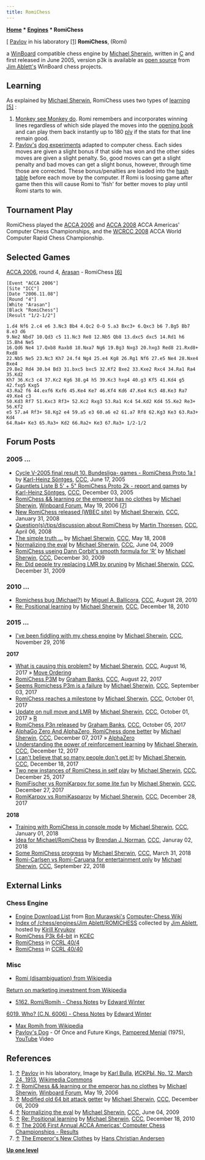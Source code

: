 ```yaml
---
title: RomiChess
---
```

**[Home](Home "Home") \* [Engines](Engines "Engines") \* RomiChess**



[ [Pavlov](https://en.wikipedia.org/wiki/Ivan_Pavlov) in his laboratory <a id="cite-note-1" href="#cite-ref-1">[1]</a>
**RomiChess**, (Romi)  

a [WinBoard](WinBoard "WinBoard") compatible chess engine by [Michael Sherwin](Michael_Sherwin "Michael Sherwin"), written in [C](C "C") and first released in June 2005, version p3k is available as [open source](Category:Open_Source "Category:Open Source") from [Jim Ablett's](Jim_Ablett "Jim Ablett") WinBoard chess projects. 



## Learning


As explained by [Michael Sherwin](Michael_Sherwin "Michael Sherwin"), RomiChess uses two types of [learning](Learning "Learning") <a id="cite-note-5" href="#cite-ref-5">[5]</a> :



1. [Monkey see Monkey do](https://en.wikipedia.org/wiki/Monkey_see,_monkey_do). Romi remembers and incorporates winning lines regardless of which side played the moves into the [opening book](Opening_Book "Opening Book") and can play them back instantly up to 180 [ply](Ply "Ply") if the stats for that line remain good.
2. [Pavlov's](https://en.wikipedia.org/wiki/Ivan_Pavlov) [dog experiments](https://en.wikipedia.org/wiki/Classical_conditioning) adapted to computer chess. Each sides moves are given a slight bonus if that side has won and the other sides moves are given a slight penalty. So, good moves can get a slight penalty and bad moves can get a slight bonus, however, through time those are corrected. These bonus/penalties are loaded into the [hash table](Transposition_Table "Transposition Table") before each move by the computer. If Romi is loosing game after game then this will cause Romi to 'fish' for better moves to play until Romi starts to win.


## Tournament Play


RomiChess played the [ACCA 2006](ACCA_2006 "ACCA 2006") and [ACCA 2008](ACCA_2008 "ACCA 2008") ACCA Americas' Computer Chess Championships, and the [WCRCC 2008](WCRCC_2008 "WCRCC 2008") ACCA World Computer Rapid Chess Championship. 



## Selected Games


[ACCA 2006](ACCA_2006 "ACCA 2006"), round 4, [Arasan](Arasan "Arasan") - RomiChess <a id="cite-note-6" href="#cite-ref-6">[6]</a>




```
[Event "ACCA 2006"]
[Site "ICC"]
[Date "2006.11.08"]
[Round "4"]
[White "Arasan"]
[Black "RomiChess"]
[Result "1/2-1/2"]

1.d4 Nf6 2.c4 e6 3.Nc3 Bb4 4.Qc2 O-O 5.a3 Bxc3+ 6.Qxc3 b6 7.Bg5 Bb7 8.e3 d6 
9.Ne2 Nbd7 10.Qd3 c5 11.Nc3 Re8 12.Nb5 Qb8 13.dxc5 dxc5 14.Rd1 h6 15.Bh4 Ne5 
16.Qd6 Ne4 17.Qxb8 Raxb8 18.Nxa7 Ng6 19.Bg3 Nxg3 20.hxg3 Red8 21.Rxd8+ Rxd8 
22.Nb5 Ne5 23.Nc3 Kh7 24.f4 Ng4 25.e4 Kg8 26.Rg1 Nf6 27.e5 Ne4 28.Nxe4 Bxe4 
29.Be2 Rd4 30.b4 Bd3 31.bxc5 bxc5 32.Kf2 Bxe2 33.Kxe2 Rxc4 34.Ra1 Ra4 35.Kd2 
Kh7 36.Kc3 c4 37.Kc2 Kg6 38.g4 h5 39.Kc3 hxg4 40.g3 Kf5 41.Kd4 g5 42.fxg5 Kxg5 
43.Ra2 f6 44.exf6 Kxf6 45.Ke4 Ke7 46.Kf4 Kd6 47.Ke4 Kc5 48.Ke3 Ra7 49.Ke4 c3 
50.Kd3 Rf7 51.Kxc3 Rf3+ 52.Kc2 Rxg3 53.Ra1 Kc4 54.Kd2 Kd4 55.Ke2 Re3+ 56.Kf2 
e5 57.a4 Rf3+ 58.Kg2 e4 59.a5 e3 60.a6 e2 61.a7 Rf8 62.Kg3 Ke3 63.Ra3+ Kd4 
64.Ra4+ Ke3 65.Ra3+ Kd2 66.Ra2+ Ke3 67.Ra3+ 1/2-1/2

```

## Forum Posts


### 2005 ...


* [Cycle V-2005 final result 10. Bundesliga- games - RomiChess Proto 1a !](https://www.stmintz.com/ccc/index.php?id=431702) by [Karl-Heinz Söntges](index.php?title=Karl-Heinz_S%C3%B6ntges&action=edit&redlink=1 "Karl-Heinz Söntges (page does not exist)"), [CCC](CCC "CCC"), June 17, 2005
* [Gauntlets Liste B 5' + 5" RomiChess Proto 2k - report and games](https://www.stmintz.com/ccc/index.php?id=466325) by [Karl-Heinz Söntges](index.php?title=Karl-Heinz_S%C3%B6ntges&action=edit&redlink=1 "Karl-Heinz Söntges (page does not exist)"), [CCC](CCC "CCC"), December 03, 2005
* [RomiChess && learning or the emperor has no clothes](http://www.open-aurec.com/wbforum/viewtopic.php?f=4&t=4835) by [Michael Sherwin](Michael_Sherwin "Michael Sherwin"), [Winboard Forum](Computer_Chess_Forums "Computer Chess Forums"), May 19, 2006 <a id="cite-note-7" href="#cite-ref-7">[7]</a>
* [New RomiChess released (WBEC site)](http://www.talkchess.com/forum/viewtopic.php?t=19322) by [Michael Sherwin](Michael_Sherwin "Michael Sherwin"), [CCC](CCC "CCC"), January 31, 2008
* [Question(s)/tips/discussion about RomiChess](http://www.talkchess.com/forum/viewtopic.php?t=20553) by [Martin Thoresen](Martin_Thoresen "Martin Thoresen"), [CCC](CCC "CCC"), April 06, 2008
* [The simple truth ...](http://www.talkchess.com/forum/viewtopic.php?t=21213) by [Michael Sherwin](Michael_Sherwin "Michael Sherwin"), [CCC](CCC "CCC"), May 18, 2008
* [Normalizing the eval](http://www.talkchess.com/forum/viewtopic.php?t=28245) by [Michael Sherwin](Michael_Sherwin "Michael Sherwin"), [CCC](CCC "CCC"), June 04, 2009
* [RomiChess useing Dann Corbit's smooth formula for 'R'](http://www.talkchess.com/forum/viewtopic.php?t=31350) by [Michael Sherwin](Michael_Sherwin "Michael Sherwin"), [CCC](CCC "CCC"), December 30, 2009
* [Re: Did people try replacing LMR by pruning](http://www.talkchess.com/forum/viewtopic.php?start=0&t=31369&start=8) by [Michael Sherwin](Michael_Sherwin "Michael Sherwin"), [CCC](CCC "CCC"), December 31, 2009


### 2010 ...


* [Romichess bug (Michael?)](http://www.talkchess.com/forum/viewtopic.php?t=35919) by [Miguel A. Ballicora](Miguel_A._Ballicora "Miguel A. Ballicora"), [CCC](CCC "CCC"), August 28, 2010
* [Re: Positional learning](http://www.talkchess.com/forum/viewtopic.php?t=37062&start=15) by [Michael Sherwin](Michael_Sherwin "Michael Sherwin"), [CCC](CCC "CCC"), December 18, 2010


### 2015 ...


* [I've been fiddling with my chess engine](http://www.talkchess.com/forum/viewtopic.php?t=62309) by [Michael Sherwin](Michael_Sherwin "Michael Sherwin"), [CCC](CCC "CCC"), November 29, 2016


**2017**



* [What is causing this problem?](http://www.talkchess.com/forum/viewtopic.php?t=64912) by [Michael Sherwin](Michael_Sherwin "Michael Sherwin"), [CCC](CCC "CCC"), August 16, 2017 » [Move Ordering](Move_Ordering "Move Ordering")
* [RomiChess P3M](http://www.talkchess.com/forum/viewtopic.php?t=64960) by [Graham Banks](Graham_Banks "Graham Banks"), [CCC](CCC "CCC"), August 22, 2017
* [Seems Romichess P3m is a failure](http://www.talkchess.com/forum3/viewtopic.php?f=2&t=65069) by [Michael Sherwin](Michael_Sherwin "Michael Sherwin"), [CCC](CCC "CCC"), September 03, 2017
* [RomiChess reaches a milestone](http://www.talkchess.com/forum3/viewtopic.php?f=6&t=65350) by [Michael Sherwin](Michael_Sherwin "Michael Sherwin"), [CCC](CCC "CCC"), October 01, 2017
* [Update on null move and LMR](http://www.talkchess.com/forum/viewtopic.php?t=65351) by [Michael Sherwin](Michael_Sherwin "Michael Sherwin"), [CCC](CCC "CCC"), October 01, 2017 » [R](Depth_Reduction_R "Depth Reduction R")
* [RomiChess P3n released](http://www.talkchess.com/forum/viewtopic.php?t=65384) by [Graham Banks](Graham_Banks "Graham Banks"), [CCC](CCC "CCC"), October 05, 2017
* [AlphaGo Zero And AlphaZero, RomiChess done better](http://www.talkchess.com/forum/viewtopic.php?t=65924) by [Michael Sherwin](Michael_Sherwin "Michael Sherwin"), [CCC](CCC "CCC"), December 07, 2017 » [AlphaZero](AlphaZero "AlphaZero")
* [Understanding the power of reinforcement learning](http://www.talkchess.com/forum/viewtopic.php?t=65990) by [Michael Sherwin](Michael_Sherwin "Michael Sherwin"), [CCC](CCC "CCC"), December 12, 2017
* [I can't believe that so many people don't get it!](http://www.talkchess.com/forum/viewtopic.php?t=66051) by [Michael Sherwin](Michael_Sherwin "Michael Sherwin"), [CCC](CCC "CCC"), December 18, 2017
* [Two new instances of RomiChess in self play](http://www.talkchess.com/forum3/viewtopic.php?f=2&t=66122) by [Michael Sherwin](Michael_Sherwin "Michael Sherwin"), [CCC](CCC "CCC"), December 25, 2017
* [RomiFischer vs RomiKarpov for some lite fun](http://www.talkchess.com/forum3/viewtopic.php?f=6&t=66152) by [Michael Sherwin](Michael_Sherwin "Michael Sherwin"), [CCC](CCC "CCC"), December 27, 2017
* [RomiKarpov vs RomiKasparov](http://www.talkchess.com/forum3/viewtopic.php?f=6&t=66166) by [Michael Sherwin](Michael_Sherwin "Michael Sherwin"), [CCC](CCC "CCC"), December 28, 2017


**2018**



* [Training with RomiChess in console mode](http://www.talkchess.com/forum/viewtopic.php?t=66199) by [Michael Sherwin](Michael_Sherwin "Michael Sherwin"), [CCC](CCC "CCC"), January 01, 2018
* [Idea for Michael/RomiChess](http://www.talkchess.com/forum3/viewtopic.php?f=2&t=66213) by [Brendan J. Norman](index.php?title=Brendan_J._Norman&action=edit&redlink=1 "Brendan J. Norman (page does not exist)"), [CCC](CCC "CCC"), Januray 02, 2018
* [Some RomiChess progress](http://www.talkchess.com/forum3/viewtopic.php?f=6&t=66977) by [Michael Sherwin](Michael_Sherwin "Michael Sherwin"), [CCC](CCC "CCC"), March 31, 2018
* [Romi-Carlsen vs Romi-Caruana for entertainment only](http://www.talkchess.com/forum3/viewtopic.php?f=6&t=68486) by [Michael Sherwin](Michael_Sherwin "Michael Sherwin"), [CCC](CCC "CCC"), September 22, 2018


## External Links


### Chess Engine


* [Engine Download List](http://www.computer-chess.org/doku.php?id=computer_chess:wiki:download:engine_download_list) from [Ron Murawski's](Ron_Murawski "Ron Murawski") [Computer-Chess Wiki](http://computer-chess.org/doku.php?id=home)
* [Index of /chess/engines/Jim Ablett/ROMICHESS](http://kirr.homeunix.org/chess/engines/Jim%20Ablett/ROMICHESS/) collected by [Jim Ablett](Jim_Ablett "Jim Ablett"), hosted by [Kirill Kryukov](Kirill_Kryukov "Kirill Kryukov")
* [RomiChess P3k 64-bit](http://kirill-kryukov.com/chess/kcec/cgi/engine_details.cgi?print=Details&each_game=1&eng=RomiChess%20P3k%2064-bit) in [KCEC](KCEC "KCEC")
* [RomiChess](http://www.computerchess.org.uk/ccrl/404/cgi/compare_engines.cgi?family=RomiChess&print=Rating+list&print=Results+table&print=LOS+table&print=Ponder+hit+table&print=Eval+difference+table&print=Comopp+gamenum+table&print=Overlap+table&print=Score+with+common+opponentsRomiChess) in [CCRL 40/4](CCRL "CCRL")
* [RomiChess](http://www.computerchess.org.uk/ccrl/4040/cgi/compare_engines.cgi?family=RomiChess&print=Rating+list&print=Results+table&print=LOS+table&print=Ponder+hit+table&print=Eval+difference+table&print=Comopp+gamenum+table&print=Overlap+table&print=Score+with+common+opponents) in [CCRL 40/40](CCRL "CCRL")


### Misc


* [Romi (disambiguation) from Wikipedia](https://en.wikipedia.org/wiki/Romi)


 [Return on marketing investment from Wikipedia](https://en.wikipedia.org/wiki/Return_on_marketing_investment)
* [5162. Romi/Romih - Chess Notes](http://www.chesshistory.com/winter/winter38.html#5161._Tarrasch_v_the_Allies) by [Edward Winter](https://en.wikipedia.org/wiki/Edward_Winter_%28chess_historian%29)


 [6019. Who? (C.N. 6006) - Chess Notes](http://www.chesshistory.com/winter/winter56.html#6019._Who_C.N._6006) by [Edward Winter](https://en.wikipedia.org/wiki/Edward_Winter_%28chess_historian%29)
* [Max Romih from Wikipedia](https://en.wikipedia.org/wiki/Max_Romih)
* [Pavlov's Dog](https://en.wikipedia.org/wiki/Pavlov%27s_Dog_(band)) - Of Once and Future Kings, [Pampered Menial](https://en.wikipedia.org/wiki/Pampered_Menial) (1975), [YouTube](https://en.wikipedia.org/wiki/YouTube) Video


 
## References


1. <a id="cite-ref-1" href="#cite-note-1">↑</a> [Pavlov](https://en.wikipedia.org/wiki/Ivan_Pavlov) in his laboratory, Image by [Karl Bulla](https://en.wikipedia.org/wiki/Karl_Bulla), [ИСКРЫ, No. 12, March 24, 1913](https://history-foto.livejournal.com/268684.html), [Wikimedia Commons](https://en.wikipedia.org/wiki/Wikimedia_Commons)
2. <a id="cite-ref-2" href="#cite-note-2">↑</a> [RomiChess && learning or the emperor has no clothes](http://www.open-aurec.com/wbforum/viewtopic.php?f=4&t=4835) by [Michael Sherwin](Michael_Sherwin "Michael Sherwin"), [Winboard Forum](Computer_Chess_Forums "Computer Chess Forums"), May 19, 2006
3. <a id="cite-ref-3" href="#cite-note-3">↑</a> [Modified old 64 bit attack getter](http://www.talkchess.com/forum/viewtopic.php?t=30971) by [Michael Sherwin](Michael_Sherwin "Michael Sherwin"), [CCC](CCC "CCC"), December 06, 2009
4. <a id="cite-ref-4" href="#cite-note-4">↑</a> [Normalizing the eval](http://www.talkchess.com/forum/viewtopic.php?t=28245) by [Michael Sherwin](Michael_Sherwin "Michael Sherwin"), [CCC](CCC "CCC"), June 04, 2009
5. <a id="cite-ref-5" href="#cite-note-5">↑</a> [Re: Positional learning](http://www.talkchess.com/forum/viewtopic.php?t=37062&start=15) by [Michael Sherwin](Michael_Sherwin "Michael Sherwin"), [CCC](CCC "CCC"), December 18, 2010
6. <a id="cite-ref-6" href="#cite-note-6">↑</a> [The 2006 First Annual ACCA Americas' Computer Chess Championships - Results](http://compchess.org/2006ACCCResults.html)
7. <a id="cite-ref-7" href="#cite-note-7">↑</a> [The Emperor's New Clothes](https://en.wikipedia.org/wiki/The_Emperor%27s_New_Clothes) by [Hans Christian Andersen](https://en.wikipedia.org/wiki/Hans_Christian_Andersen)

**[Up one level](Engines "Engines")**







 
